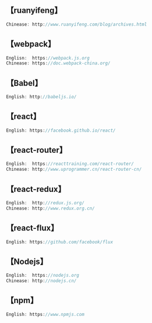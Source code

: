 ## 【ruanyifeng】
```javascript
Chinease: http://www.ruanyifeng.com/blog/archives.html
```

## 【webpack】
```javascript
Englisn:  https://webpack.js.org
Chinease: https://doc.webpack-china.org/
```
## 【Babel】
```javascript
English: http://babeljs.io/
```

## 【react】
```javascript
English: https://facebook.github.io/react/
```

## 【react-router】
```javascript
English:  https://reacttraining.com/react-router/
Chinease: http://www.uprogrammer.cn/react-router-cn/
```
## 【react-redux】
```javascript
English:  http://redux.js.org/
Chinease: http://www.redux.org.cn/
```

## 【react-flux】
```javascript
English: https://github.com/facebook/flux
```

## 【Nodejs】
```javascript
English:  https://nodejs.org
Chinease: http://nodejs.cn/
```


## 【npm】
```javascript
English: https://www.npmjs.com
```
